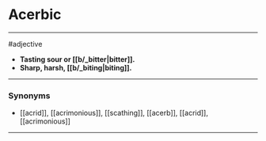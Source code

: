 # Acerbic
---
#adjective
- **Tasting sour or [[b/_bitter|bitter]].**
- **Sharp, harsh, [[b/_biting|biting]].**
---
### Synonyms
- [[acrid]], [[acrimonious]], [[scathing]], [[acerb]], [[acrid]], [[acrimonious]]
---
